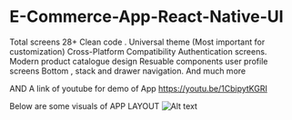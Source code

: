 # E-Commerce-App-React-Native-UI
Total screens 28+ Clean code . Universal theme (Most important for customization) Cross-Platform Compatibility  Authentication screens. Modern product catalogue design  Resuable components user profile screens  Bottom , stack and drawer navigation. And much more

 AND  A link of youtube  for demo of App
 https://youtu.be/1CbipytKGRI
 
 Below are some visuals of APP LAYOUT 
<img src="https://www.shalimarsmartcity.com/images/shalimar-smartcity-logo.png" alt="Alt text" title="Optional title">

 
 
